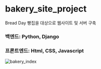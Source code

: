 # bakery_site_project
Bread Day 빵집을 대상으로 웹사이트 및 서버 구축

### 백엔드: Python, Django
### 프론트엔드: Html, CSS, Javascript
![bakery_index](https://user-images.githubusercontent.com/59727077/188304804-9e4a3ec1-541a-4abe-8241-b46e6cf28ed6.png)
